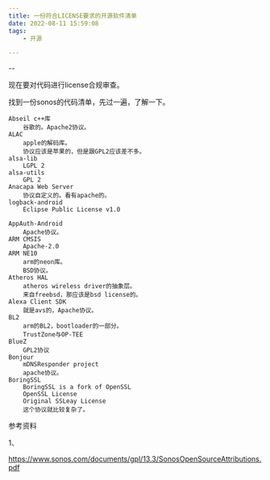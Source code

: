 ```yaml
---
title: 一份符合LICENSE要求的开源软件清单
date: 2022-08-11 15:59:08
tags:
	- 开源

---
```


--

现在要对代码进行license合规审查。

找到一份sonos的代码清单，先过一遍，了解一下。

```
Abseil c++库
	谷歌的。Apache2协议。
ALAC
	apple的解码库。
	协议应该是苹果的，但是跟GPL2应该差不多。
alsa-lib
	LGPL 2
alsa-utils
	GPL 2
Anacapa Web Server
	协议自定义的。看有apache的。
logback-android
	Eclipse Public License v1.0
	
AppAuth-Android
	Apache协议。
ARM CMSIS
	Apache-2.0
ARM NE10
	arm的neon库。
	BSD协议。
Atheros HAL
	atheros wireless driver的抽象层。
	来自freebsd，那应该是bsd license的。
Alexa Client SDK
	就是avs的，Apache协议。
BL2
	arm的BL2，bootloader的一部分。
	TrustZone与OP-TEE
BlueZ
	GPL2协议
Bonjour
	mDNSResponder project
	apache协议。
BoringSSL
	BoringSSL is a fork of OpenSSL
	OpenSSL License
	Original SSLeay License
	这个协议就比较复杂了。

```



参考资料

1、

https://www.sonos.com/documents/gpl/13.3/SonosOpenSourceAttributions.pdf